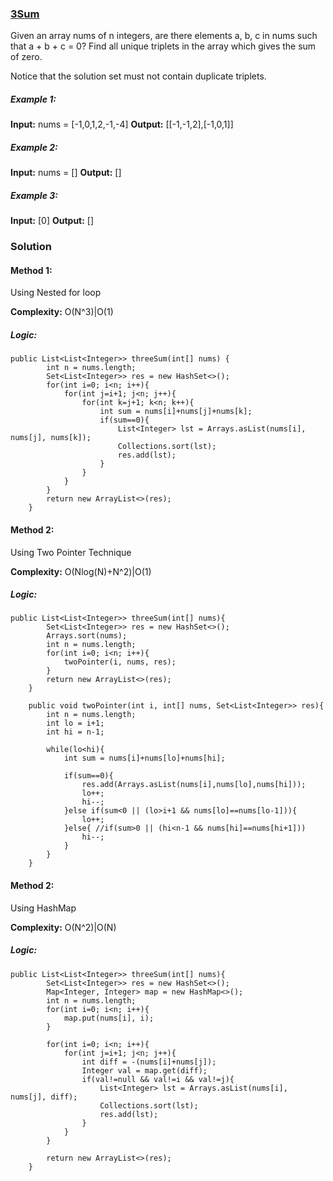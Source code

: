 ### [3Sum](https://leetcode.com/problems/3sum/)
Given an array nums of n integers, are there elements a, b, c in nums such that a + b + c = 0? Find all unique triplets in the array which gives the sum of zero.

Notice that the solution set must not contain duplicate triplets.

##### Example 1:
**Input:** nums = [-1,0,1,2,-1,-4]
**Output:** [[-1,-1,2],[-1,0,1]]

##### Example 2:
**Input:** nums = []
**Output:** []

##### Example 3:
**Input:** [0]
**Output:** []

### Solution
#### Method 1:
Using Nested for loop

**Complexity:** O(N^3)|O(1)

##### Logic:
```
public List<List<Integer>> threeSum(int[] nums) {
        int n = nums.length;
        Set<List<Integer>> res = new HashSet<>();
        for(int i=0; i<n; i++){
            for(int j=i+1; j<n; j++){
                for(int k=j+1; k<n; k++){
                    int sum = nums[i]+nums[j]+nums[k];
                    if(sum==0){
                        List<Integer> lst = Arrays.asList(nums[i], nums[j], nums[k]);
                        Collections.sort(lst);
                        res.add(lst);
                    }
                }
            }
        }
        return new ArrayList<>(res);
    }
```

#### Method 2:
Using Two Pointer Technique

**Complexity:** O(Nlog(N)+N^2)|O(1)

##### Logic:
```
public List<List<Integer>> threeSum(int[] nums){
        Set<List<Integer>> res = new HashSet<>();
        Arrays.sort(nums);
        int n = nums.length;
        for(int i=0; i<n; i++){
            twoPointer(i, nums, res);
        }
        return new ArrayList<>(res);
    }
    
    public void twoPointer(int i, int[] nums, Set<List<Integer>> res){
        int n = nums.length;
        int lo = i+1;
        int hi = n-1;
        
        while(lo<hi){
            int sum = nums[i]+nums[lo]+nums[hi];
            
            if(sum==0){
                res.add(Arrays.asList(nums[i],nums[lo],nums[hi]));
                lo++;
                hi--;
            }else if(sum<0 || (lo>i+1 && nums[lo]==nums[lo-1])){
                lo++;
            }else{ //if(sum>0 || (hi<n-1 && nums[hi]==nums[hi+1]))
                hi--;
            }
        }
    }
```

#### Method 2:
Using HashMap

**Complexity:** O(N^2)|O(N)

##### Logic:
```
public List<List<Integer>> threeSum(int[] nums){
        Set<List<Integer>> res = new HashSet<>();
        Map<Integer, Integer> map = new HashMap<>();
        int n = nums.length;
        for(int i=0; i<n; i++){
            map.put(nums[i], i);
        }
        
        for(int i=0; i<n; i++){
            for(int j=i+1; j<n; j++){
                int diff = -(nums[i]+nums[j]);
                Integer val = map.get(diff);
                if(val!=null && val!=i && val!=j){
                    List<Integer> lst = Arrays.asList(nums[i], nums[j], diff);
                    Collections.sort(lst);
                    res.add(lst);
                }
            }
        }
        
        return new ArrayList<>(res);
    }
```
